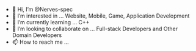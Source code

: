 - 👋 Hi, I’m @Nerves-spec
- 👀 I’m interested in ... Website, Mobile, Game, Application Development
- 🌱 I’m currently learning ... C++
- 💞️ I’m looking to collaborate on ... Full-stack Developers and Other Domain Developers
- 📫 How to reach me ... 

<!---
Nerves-spec/Nerves-spec is a ✨ special ✨ repository because its `README.md` (this file) appears on your GitHub profile.
You can click the Preview link to take a look at your changes.
--->
